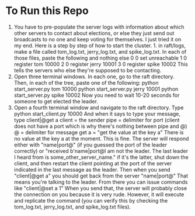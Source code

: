 # To Run this Repo

1. You have to pre-populate the server logs with information about which other servers to contact about elections, or else they just send out broadcasts to no one and keep voting for themselves.
I just tried it on my end. Here is a step by step of how to start the cluster. 1. in raft/logs, make a file called tom_log.txt, jerry_log.txt, and spike_log.txt. In each of those files, paste the following and nothing else 0 0 set unreachable 1 0 register tom 10000 2 0 register jerry 10001 3 0 register spike 10002
This tells the servers who else they're supposed to be contacting.
2. Open three terminal windows. In each one, go to the raft directory. Then, in each of the tree, paste one of the following: python start_server.py tom 10000 python start_server.py jerry 10001 python start_server.py spike 10002
Now you need to wait 10-20 seconds for someone to get elected the leader.
3. Open a fourth terminal window and navigate to the raft directory. Type python start_client.py 10000
And when it says to type your message, type client|@get a
client = the sender pipe = delimiter for port (client does not have a port which is why there's nothing between pipe and @) @ = delimiter for message get a = "get the value at the key a" There is no value at the key a at the moment. This is fine.
The server will respond either with "name|port@" (if you guessed the port of the leader correctly) or "received b'name|port@I am not the leader. The last leader I heard from is some_other_server_name."
if it's the latter, shut down the client, and then restart the client pointing at the port of the server indicated in the last message as the leader.
Then when you send "client|@get a" you should get back from the server "name|port@"
That means you're talking to the leader. From there you can issue commands like "client|@set a 1"
When you send that, the server will probably close the connection on you because it is very rude. However, it will execute and replicate the command (you can verify this by checking the tom_log.txt, jerry_log.txt, and spike_log.txt files).
